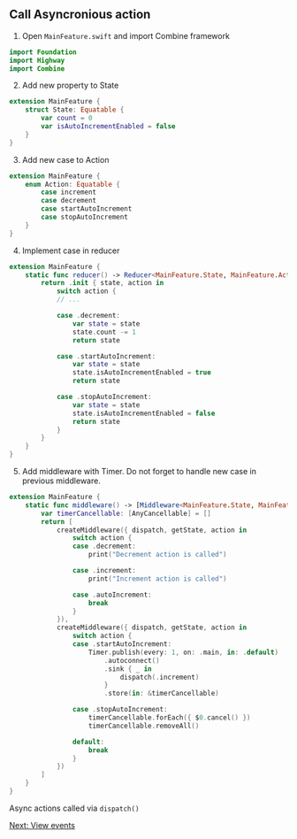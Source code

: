 ## Call Asyncronious action

1. Open `MainFeature.swift` and import Combine framework
```swift
import Foundation
import Highway
import Combine
```
2. Add new property to State
```swift
extension MainFeature {
    struct State: Equatable {
        var count = 0
        var isAutoIncrementEnabled = false
    }
}
```
3. Add new case to Action
```swift
extension MainFeature {
    enum Action: Equatable {
        case increment
        case decrement
        case startAutoIncrement
        case stopAutoIncrement
    }
}
```
4. Implement case in reducer
```swift
extension MainFeature {
    static func reducer() -> Reducer<MainFeature.State, MainFeature.Action> {
        return .init { state, action in
            switch action {
            // ...

            case .decrement:
                var state = state
                state.count -= 1
                return state

            case .startAutoIncrement:
                var state = state
                state.isAutoIncrementEnabled = true
                return state

            case .stopAutoIncrement:
                var state = state
                state.isAutoIncrementEnabled = false
                return state
            }
        }
    }
}
```
5. Add middleware with Timer. Do not forget to handle new case in previous middleware.
```swift
extension MainFeature {
    static func middleware() -> [Middleware<MainFeature.State, MainFeature.Action>] {
        var timerCancellable: [AnyCancellable] = []
        return [
            createMiddleware({ dispatch, getState, action in
                switch action {
                case .decrement:
                    print("Decrement action is called")

                case .increment:
                    print("Increment action is called")

                case .autoIncrement:
                    break
                }
            }),
            createMiddleware({ dispatch, getState, action in
                switch action {
                case .startAutoIncrement:
                    Timer.publish(every: 1, on: .main, in: .default)
                        .autoconnect()
                        .sink { _ in
                            dispatch(.increment)
                        }
                        .store(in: &timerCancellable)

                case .stopAutoIncrement:
                    timerCancellable.forEach({ $0.cancel() })
                    timerCancellable.removeAll()

                default:
                    break
                }
            })
        ]
    }
}
```
Async actions called via `dispatch()`

[Next: View events](ViewEvents.md)
